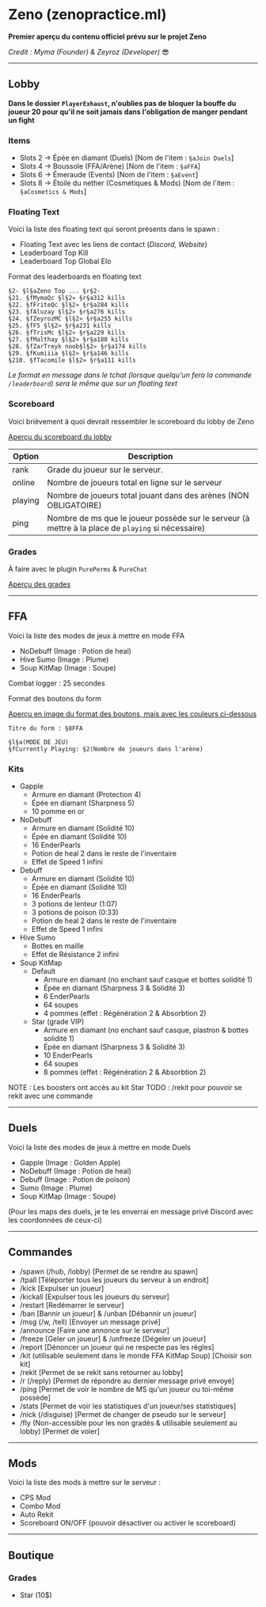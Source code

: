 # Zeno (zenopractice.ml)
**Premier aperçu du contenu officiel prévu sur le projet Zeno**

_Credit : Myma (Founder) & Zeyroz (Developer)_ 😎

---

## Lobby

**Dans le dossier `PlayerExhaust`, n'oublies pas de bloquer la bouffe du joueur 20 pour qu'il ne soit jamais dans l'obligation de manger pendant un fight**

### Items 

- Slots 2 → Épée en diamant (Duels) [Nom de l'item : `§aJoin Duels`]
- Slots 4 → Boussole (FFA/Arène) [Nom de l'item : `§aFFA`]
- Slots 6 → Émeraude (Events) [Nom de l'item : `§aEvent`]
- Slots 8 → Étoile du nether (Cosmétiques & Mods) [Nom de l'item : `§aCosmetics & Mods`]

### Floating Text

Voici la liste des floating text qui seront présents dans le spawn :

- Floating Text avec les liens de contact (*Discord, Website*)
- Leaderboard Top Kill
- Leaderboard Top Global Elo

Format des leaderboards en floating text

```
§2- §l§aZeno Top ... §r§2-
§21. §fMymaQc §l§2» §r§a312 kills
§22. §fFriteQc §l§2» §r§a284 kills
§23. §fAluzay §l§2» §r§a276 kills
§24. §fZeyrozMC §l§2» §r§a255 kills
§25. §fF5 §l§2» §r§a231 kills
§26. §fTrisMc §l§2» §r§a229 kills
§27. §fMalthay §l§2» §r§a180 kills
§28. §fZarTreyk noob§l§2» §r§a174 kills
§29. §fKumiiia §l§2» §r§a146 kills
§210. §fTacomile §l§2» §r§a111 kills
```

*Le format en message dans le tchat (lorsque quelqu'un fera la commande `/leaderboard`) sera le même que sur un floating text*

### Scoreboard

Voici brièvement à quoi devrait ressembler le scoreboard du lobby de Zeno

[Aperçu du scoreboard du lobby](https://zupimages.net/viewer.php?id=21/09/w29q.jpg)

| Option | Description |
| ------| -----------|
| rank   | Grade du joueur sur le serveur. |
| online | Nombre de joueurs total en ligne sur le serveur |
| playing    | Nombre de joueurs total jouant dans des arènes (NON OBLIGATOIRE) |
| ping | Nombre de ms que le joueur possède sur le serveur (à mettre à la place de `playing` si nécessaire) |

### Grades

À faire avec le plugin `PurePerms` & `PureChat`

[Aperçu des grades](https://zupimages.net/viewer.php?id=21/09/pq3f.png)

---

## FFA

Voici la liste des modes de jeux à mettre en mode FFA

- NoDebuff (Image : Potion de heal)
- Hive Sumo (Image : Plume)
- Soup KitMap (Image : Soupe)

Combat logger : 25 secondes

Format des boutons du form

[Aperçu en image du format des boutons, mais avec les couleurs ci-dessous](https://zupimages.net/viewer.php?id=21/09/xvd5.jpg)

```
Titre du form : §8FFA

§l§a(MODE DE JEU)
§fCurrently Playing: §2(Nombre de joueurs dans l'arène)
```

### Kits


- Gapple
    + Armure en diamant (Protection 4)
    + Épée en diamant (Sharpness 5)
    + 10 pomme en or
- NoDebuff
    + Armure en diamant (Solidité 10)
    + Épée en diamant (Solidité 10)
    + 16 EnderPearls  
    + Potion de heal 2 dans le reste de l'inventaire
    + Effet de Speed 1 infini
- Debuff
    + Armure en diamant (Solidité 10)
    + Épée en diamant (Solidité 10)
    + 16 EnderPearls
    + 3 potions de lenteur (1:07)
    + 3 potions de poison (0:33)
    + Potion de heal 2 dans le reste de l'inventaire
    + Effet de Speed 1 infini
- Hive Sumo
    + Bottes en maille
    + Effet de Résistance 2 infini
- Soup KitMap
    + Default
        * Armure en diamant (no enchant sauf casque et bottes solidité 1)
        * Épée en diamant (Sharpness 3 & Solidité 3)
        * 6 EnderPearls
        * 64 soupes
        * 4 pommes (effet : Régénération 2 & Absorbtion 2)
    + Star (grade VIP)
        * Armure en diamant (no enchant sauf casque, plastron & bottes solidité 1)
        * Épée en diamant (Sharpness 3 & Solidité 3)
        * 10 EnderPearls
        * 64 soupes
        * 8 pommes (effet : Régénération 2 & Absorbtion 2)
    
NOTE : Les boosters ont accès au kit Star
TODO : /rekit pour pouvoir se rekit avec une commande

---

## Duels

Voici la liste des modes de jeux à mettre en mode Duels

- Gapple (Image : Golden Apple)
- NoDebuff (Image : Potion de heal)
- Debuff (Image : Potion de poison)  
- Sumo (Image : Plume)
- Soup KitMap (Image : Soupe)

(Pour les maps des duels, je te les enverrai en message privé Discord avec les coordonnées de ceux-ci)

---

## Commandes

- /spawn (/hub, /lobby) [Permet de se rendre au spawn]
- /tpall [Téléporter tous les joueurs du serveur à un endroit]  
- /kick [Expulser un joueur]
- /kickall [Expulser tous les joueurs du serveur]
- /restart [Redémarrer le serveur]  
- /ban [Bannir un joueur] & /unban [Débannir un joueur]
- /msg (/w, /tell) [Envoyer un message privé]
- /announce [Faire une annonce sur le serveur]  
- /freeze [Geler un joueur] & /unfreeze [Dégeler un joueur]
- /report [Dénoncer un joueur qui ne respecte pas les règles]  
- /kit (utilisable seulement dans le monde FFA KitMap Soup) [Choisir son kit]  
- /rekit [Permet de se rekit sans retourner au lobby]
- /r (/reply) [Permet de répondre au dernier message privé envoyé]
- /ping [Permet de voir le nombre de MS qu'un joueur ou toi-même possède]
- /stats [Permet de voir les statistiques d'un joueur/ses statistiques]
- /nick (/disguise) [Permet de changer de pseudo sur le serveur]
- /fly (Non-accessible pour les non gradés & utilisable seulement au lobby) [Permet de voler]

---

## Mods

Voici la liste des mods à mettre sur le serveur :

- CPS Mod
- Combo Mod
- Auto Rekit  
- Scoreboard ON/OFF (pouvoir désactiver ou activer le scoreboard)

---

## Boutique

### Grades

- Star (10$)
